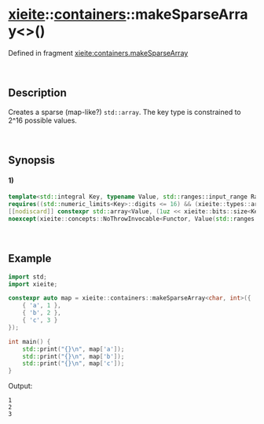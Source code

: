 # [xieite](../../xieite.md)\:\:[containers](../../containers.md)\:\:makeSparseArray\<\>\(\)
Defined in fragment [xieite:containers.makeSparseArray](../../../src/containers/make_sparse_array.cpp)

&nbsp;

## Description
Creates a sparse (map-like?) `std::array`. The key type is constrained to 2^16 possible values.

&nbsp;

## Synopsis
#### 1)
```cpp
template<std::integral Key, typename Value, std::ranges::input_range Range = std::initializer_list<std::pair<Key, Value>>, xieite::concepts::Invocable<Value(std::ranges::range_common_reference_t<Range>)> Functor = decltype(XIEITE_LIFT_PREFIX_GLOBAL(static_cast<Value>))>
requires((std::numeric_limits<Key>::digits <= 16) && (xieite::types::arity<std::ranges::range_value_t<Range>> == 2))
[[nodiscard]] constexpr std::array<Value, (1uz << xieite::bits::size<Key>)> makeSparseArray(Range&& entries, Functor&& converter = Functor())
noexcept(xieite::concepts::NoThrowInvocable<Functor, Value(std::ranges::range_common_reference_t<Range>)>)
```

&nbsp;

## Example
```cpp
import std;
import xieite;

constexpr auto map = xieite::containers::makeSparseArray<char, int>({
    { 'a', 1 },
    { 'b', 2 },
    { 'c', 3 }
});

int main() {
    std::print("{}\n", map['a']);
    std::print("{}\n", map['b']);
    std::print("{}\n", map['c']);
}
```
Output:
```
1
2
3
```
